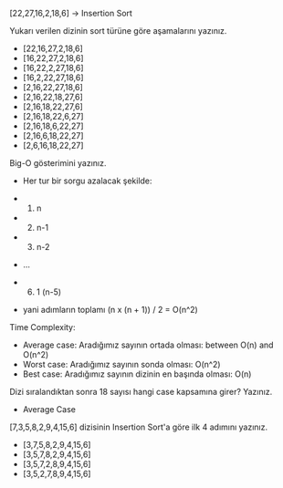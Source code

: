[22,27,16,2,18,6] -> Insertion Sort

Yukarı verilen dizinin sort türüne göre aşamalarını yazınız.
- [22,16,27,2,18,6]
- [16,22,27,2,18,6]
- [16,22,2,27,18,6]
- [16,2,22,27,18,6]
- [2,16,22,27,18,6]
- [2,16,22,18,27,6]
- [2,16,18,22,27,6]
- [2,16,18,22,6,27]
- [2,16,18,6,22,27]
- [2,16,6,18,22,27]
- [2,6,16,18,22,27]

Big-O gösterimini yazınız.
- Her tur bir sorgu azalacak şekilde:
- 1. n
- 2. n-1
- 3. n-2
- ...
- 6. 1 (n-5)

- yani adımların toplamı (n x (n + 1)) / 2 = O(n^2)

Time Complexity: 
- Average case: Aradığımız sayının ortada olması: between O(n) and O(n^2)
- Worst case: Aradığımız sayının sonda olması: O(n^2)
- Best case: Aradığımız sayının dizinin en başında olması: O(n)

Dizi sıralandıktan sonra 18 sayısı hangi case kapsamına girer? Yazınız.
- Average Case


[7,3,5,8,2,9,4,15,6] dizisinin Insertion Sort'a göre ilk 4 adımını yazınız.
- [3,7,5,8,2,9,4,15,6]
- [3,5,7,8,2,9,4,15,6]
- [3,5,7,2,8,9,4,15,6]
- [3,5,2,7,8,9,4,15,6]
